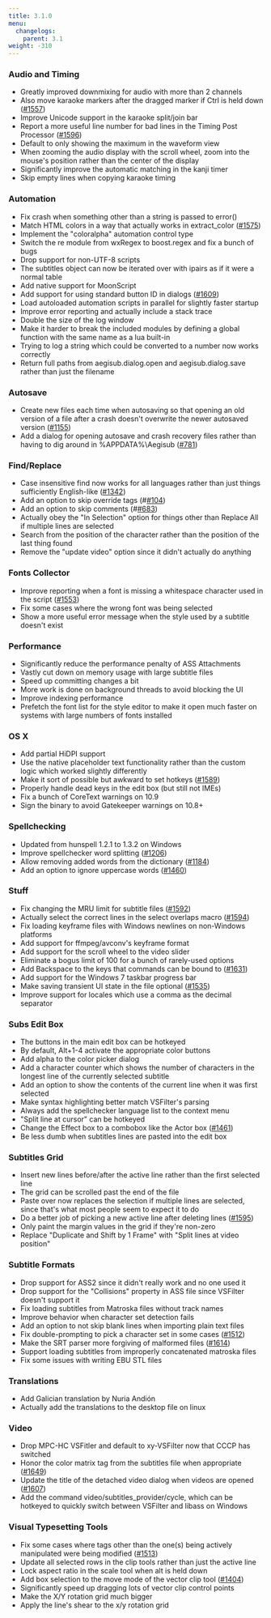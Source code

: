 ```yaml
---
title: 3.1.0
menu:
  changelogs:
    parent: 3.1
weight: -310
---
```


### Audio and Timing

+ Greatly improved downmixing for audio with more than 2 channels
+ Also move karaoke markers after the dragged marker if Ctrl is held down ([#1557](http://devel.aegisub.org/ticket/1557))
+ Improve Unicode support in the karaoke split/join bar
+ Report a more useful line number for bad lines in the Timing Post Processor ([#1596](http://devel.aegisub.org/ticket/1596))
+ Default to only showing the maximum in the waveform view
+ When zooming the audio display with the scroll wheel, zoom into the mouse's position rather than the center of the display
+ Significantly improve the automatic matching in the kanji timer
+ Skip empty lines when copying karaoke timing


### Automation

+ Fix crash when something other than a string is passed to error()
+ Match HTML colors in a way that actually works in extract_color ([#1575](http://devel.aegisub.org/ticket/1575))
+ Implement the "coloralpha" automation control type
+ Switch the re module from wxRegex to boost.regex and fix a bunch of bugs
+ Drop support for non-UTF-8 scripts
+ The subtitles object can now be iterated over with ipairs as if it were a normal table
+ Add native support for MoonScript
+ Add support for using standard button ID in dialogs ([#1609](http://devel.aegisub.org/ticket/1609))
+ Load autoloaded automation scripts in parallel for slightly faster startup
+ Improve error reporting and actually include a stack trace
+ Double the size of the log window
+ Make it harder to break the included modules by defining a global function with the same name as a lua built-in
+ Trying to log a string which could be converted to a number now works correctly
+ Return full paths from aegisub.dialog.open and aegisub.dialog.save rather than just the filename


### Autosave

+ Create new files each time when autosaving so that opening an old version of a file after a crash doesn't overwrite the newer autosaved version ([#1155](http://devel.aegisub.org/ticket/1155))
+ Add a dialog for opening autosave and crash recovery files rather than having to dig around in %APPDATA%\Aegisub ([#781](http://devel.aegisub.org/ticket/781))


### Find/Replace

+ Case insensitive find now works for all languages rather than just things sufficiently English-like ([#1342](http://devel.aegisub.org/ticket/1342))
+ Add an option to skip override tags (#[#104](http://devel.aegisub.org/ticket/104))
+ Add an option to skip comments (#[#683](http://devel.aegisub.org/ticket/683))
+ Actually obey the "In Selection" option for things other than Replace All if multiple lines are selected
+ Search from the position of the character rather than the position of the last thing found
+ Remove the "update video" option since it didn't actually do anything


### Fonts Collector

+ Improve reporting when a font is missing a whitespace character used in the script ([#1553](http://devel.aegisub.org/ticket/1553))
+ Fix some cases where the wrong font was being selected
+ Show a more useful error message when the style used by a subtitle doesn't exist


### Performance

+ Significantly reduce the performance penalty of ASS Attachments
+ Vastly cut down on memory usage with large subtitle files
+ Speed up committing changes a bit
+ More work is done on background threads to avoid blocking the UI
+ Improve indexing performance
+ Prefetch the font list for the style editor to make it open much faster on systems with large numbers of fonts installed


### OS X

+ Add partial HiDPI support
+ Use the native placeholder text functionality rather than the custom logic which worked slightly differently
+ Make it sort of possible but awkward to set hotkeys ([#1589](http://devel.aegisub.org/ticket/1589))
+ Properly handle dead keys in the edit box (but still not IMEs)
+ Fix a bunch of CoreText warnings on 10.9
+ Sign the binary to avoid Gatekeeper warnings on 10.8+


### Spellchecking

+ Updated from hunspell 1.2.1 to 1.3.2 on Windows
+ Improve spellchecker word splitting ([#1206](http://devel.aegisub.org/ticket/1206))
+ Allow removing added words from the dictionary ([#1184](http://devel.aegisub.org/ticket/1184))
+ Add an option to ignore uppercase words ([#1460](http://devel.aegisub.org/ticket/1460))


### Stuff

+ Fix changing the MRU limit for subtitle files ([#1592](http://devel.aegisub.org/ticket/1592))
+ Actually select the correct lines in the select overlaps macro ([#1594](http://devel.aegisub.org/ticket/1594))
+ Fix loading keyframe files with Windows newlines on non-Windows platforms
+ Add support for ffmpeg/avconv's keyframe format
+ Add support for the scroll wheel to the video slider
+ Eliminate a bogus limit of 100 for a bunch of rarely-used options
+ Add Backspace to the keys that commands can be bound to ([#1631](http://devel.aegisub.org/ticket/1631))
+ Add support for the Windows 7 taskbar progress bar
+ Make saving transient UI state in the file optional ([#1535](http://devel.aegisub.org/ticket/1535))
+ Improve support for locales which use a comma as the decimal separator


### Subs Edit Box

+ The buttons in the main edit box can be hotkeyed
+ By default, Alt+1-4 activate the appropriate color buttons
+ Add alpha to the color picker dialog
+ Add a character counter which shows the number of characters in the longest line of the currently selected subtitle
+ Add an option to show the contents of the current line when it was first selected
+ Make syntax highlighting better match VSFilter's parsing
+ Always add the spellchecker language list to the context menu
+ "Split line at cursor" can be hotkeyed
+ Change the Effect box to a combobox like the Actor box ([#1461](http://devel.aegisub.org/ticket/1461))
+ Be less dumb when subtitles lines are pasted into the edit box


### Subtitles Grid

+ Insert new lines before/after the active line rather than the first selected line
+ The grid can be scrolled past the end of the file
+ Paste over now replaces the selection if multiple lines are selected, since that's what most people seem to expect it to do
+ Do a better job of picking a new active line after deleting lines ([#1595](http://devel.aegisub.org/ticket/1595))
+ Only paint the margin values in the grid if they're non-zero
+ Replace "Duplicate and Shift by 1 Frame" with "Split lines at video position"


### Subtitle Formats

+ Drop support for ASS2 since it didn't really work and no one used it
+ Drop support for the "Collisions" property in ASS file since VSFilter doesn't support it
+ Fix loading subtitles from Matroska files without track names
+ Improve behavior when character set detection fails
+ Add an option to not skip blank lines when importing plain text files
+ Fix double-prompting to pick a character set in some cases ([#1512](http://devel.aegisub.org/ticket/1512))
+ Make the SRT parser more forgiving of malformed files ([#1614](http://devel.aegisub.org/ticket/1614))
+ Support loading subtitles from improperly concatenated matroska files
+ Fix some issues with writing EBU STL files


### Translations

+ Add Galician translation by Nuria Andión
+ Actually add the translations to the desktop file on linux


### Video

+ Drop MPC-HC VSFitler and default to xy-VSFilter now that CCCP has switched
+ Honor the color matrix tag from the subtitles file when appropriate ([#1649](http://devel.aegisub.org/ticket/1649))
+ Update the title of the detached video dialog when videos are opened ([#1607](http://devel.aegisub.org/ticket/1607))
+ Add the command video/subtitles_provider/cycle, which can be hotkeyed to quickly switch between VSFilter and libass on Windows


### Visual Typesetting Tools

+ Fix some cases where tags other than the one(s) being actively manipulated were being modified ([#1513](http://devel.aegisub.org/ticket/1513))
+ Update all selected rows in the clip tools rather than just the active line
+ Lock aspect ratio in the scale tool when alt is held down
+ Add box selection to the move mode of the vector clip tool ([#1404](http://devel.aegisub.org/ticket/1404))
+ Significantly speed up dragging lots of vector clip control points
+ Make the X/Y rotation grid much bigger
+ Apply the line's shear to the x/y rotation grid

